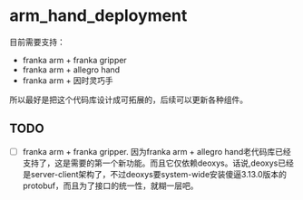 # arm_hand_deployment

目前需要支持：

- franka arm + franka gripper
- franka arm + allegro hand
- franka arm + 因时灵巧手


所以最好是把这个代码库设计成可拓展的，后续可以更新各种组件。



## TODO

- [ ] franka arm + franka gripper. 因为franka arm + allegro hand老代码库已经支持了，这是需要的第一个新功能。而且它仅依赖deoxys。话说,deoxys已经是server-client架构了，不过deoxys要system-wide安装傻逼3.13.0版本的protobuf，而且为了接口的统一性，就糊一层吧。